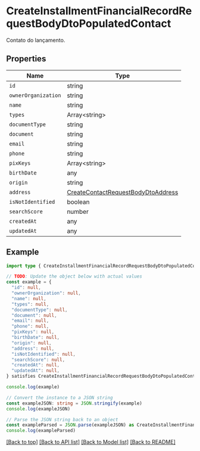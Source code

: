 
# CreateInstallmentFinancialRecordRequestBodyDtoPopulatedContact

Contato do lançamento.

## Properties

Name | Type
------------ | -------------
`id` | string
`ownerOrganization` | string
`name` | string
`types` | Array&lt;string&gt;
`documentType` | string
`document` | string
`email` | string
`phone` | string
`pixKeys` | Array&lt;string&gt;
`birthDate` | any
`origin` | string
`address` | [CreateContactRequestBodyDtoAddress](CreateContactRequestBodyDtoAddress.md)
`isNotIdentified` | boolean
`searchScore` | number
`createdAt` | any
`updatedAt` | any

## Example

```typescript
import type { CreateInstallmentFinancialRecordRequestBodyDtoPopulatedContact } from '@usesofia/pegasus-core-api-sdk'

// TODO: Update the object below with actual values
const example = {
  "id": null,
  "ownerOrganization": null,
  "name": null,
  "types": null,
  "documentType": null,
  "document": null,
  "email": null,
  "phone": null,
  "pixKeys": null,
  "birthDate": null,
  "origin": null,
  "address": null,
  "isNotIdentified": null,
  "searchScore": null,
  "createdAt": null,
  "updatedAt": null,
} satisfies CreateInstallmentFinancialRecordRequestBodyDtoPopulatedContact

console.log(example)

// Convert the instance to a JSON string
const exampleJSON: string = JSON.stringify(example)
console.log(exampleJSON)

// Parse the JSON string back to an object
const exampleParsed = JSON.parse(exampleJSON) as CreateInstallmentFinancialRecordRequestBodyDtoPopulatedContact
console.log(exampleParsed)
```

[[Back to top]](#) [[Back to API list]](../README.md#api-endpoints) [[Back to Model list]](../README.md#models) [[Back to README]](../README.md)


